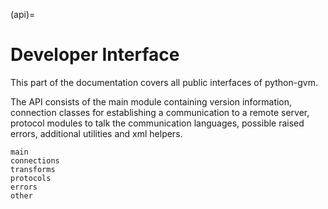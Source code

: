 (api)=

# Developer Interface

This part of the documentation covers all public interfaces of python-gvm.

The API consists of the main module containing version information, connection
classes for establishing a communication to a remote server, protocol modules
to talk the communication languages, possible raised errors, additional
utilities and xml helpers.

```{toctree}
main
connections
transforms
protocols
errors
other
```
